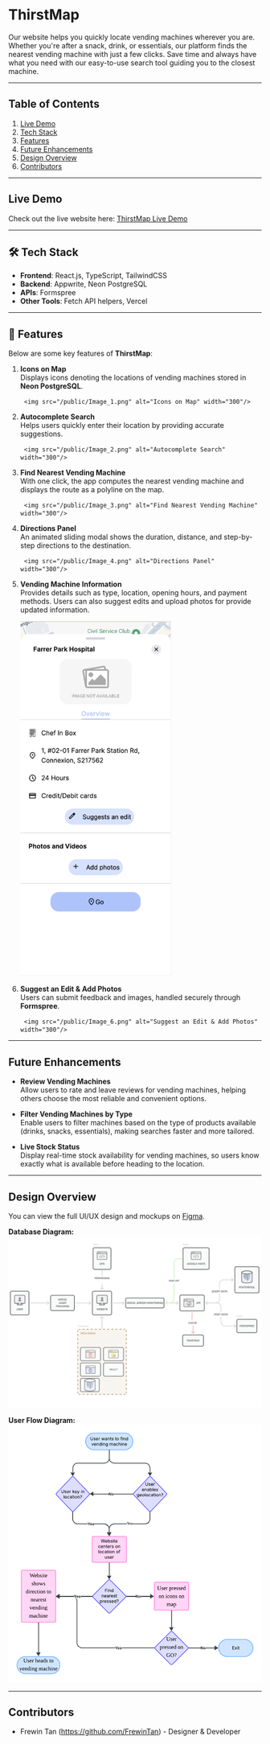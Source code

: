 # **ThirstMap**

Our website helps you quickly locate vending machines wherever you are. Whether you're after a snack, drink, or essentials, our platform finds the nearest vending machine with just a few clicks. Save time and always have what you need with our easy-to-use search tool guiding you to the closest machine.

---

## **Table of Contents**

1. [Live Demo](#live-demo)
2. [Tech Stack](#-tech-stack)
3. [Features](#-features)
4. [Future Enhancements](#future-enhancements)
5. [Design Overview](#design-overview)
6. [Contributors](#-contributors)

---

## **Live Demo**

Check out the live website here: [ThirstMap Live Demo](https://thirstmap.vercel.app)

---

## **🛠 Tech Stack**

- **Frontend**: React.js, TypeScript, TailwindCSS
- **Backend**: Appwrite, Neon PostgreSQL
- **APIs**: Formspree
- **Other Tools**: Fetch API helpers, Vercel

---

## **🚀 Features**

Below are some key features of **ThirstMap**:

1. **Icons on Map**  
    Displays icons denoting the locations of vending machines stored in **Neon PostgreSQL**.  
    
		<img src="/public/Image_1.png" alt="Icons on Map" width="300"/>

2. **Autocomplete Search**  
    Helps users quickly enter their location by providing accurate suggestions.  
    
		<img src="/public/Image_2.png" alt="Autocomplete Search" width="300"/>

3. **Find Nearest Vending Machine**  
    With one click, the app computes the nearest vending machine and displays the route as a polyline on the map.  
    
		<img src="/public/Image_3.png" alt="Find Nearest Vending Machine" width="300"/>

4. **Directions Panel**  
    An animated sliding modal shows the duration, distance, and step-by-step directions to the destination.  
    
		<img src="/public/Image_4.png" alt="Directions Panel" width="300"/>

5. **Vending Machine Information**  
   Provides details such as type, location, opening hours, and payment methods. Users can also suggest edits and upload photos for provide updated information.
	 
	 <img src="/public/Image_5.png" alt="Vending Machine Information" width="300"/>

6. **Suggest an Edit & Add Photos**  
    Users can submit feedback and images, handled securely through **Formspree**.  
    
		<img src="/public/Image_6.png" alt="Suggest an Edit & Add Photos" width="300"/>

---

## Future Enhancements

- **Review Vending Machines**  
  Allow users to rate and leave reviews for vending machines, helping others choose the most reliable and convenient options.

- **Filter Vending Machines by Type**  
  Enable users to filter machines based on the type of products available (drinks, snacks, essentials), making searches faster and more tailored.

- **Live Stock Status**  
  Display real-time stock availability for vending machines, so users know exactly what is available before heading to the location.

---

## Design Overview

You can view the full UI/UX design and mockups on [Figma](https://www.figma.com/design/9ONCvPQ45EdTHNvzaRaSZH/ThirstMap?node-id=2-287&t=JbNKLhe4yUDzNi8W-1).

**Database Diagram:**  
![Database Diagram](/public/database_diagram.png)

**User Flow Diagram:**  
![User Flow Diagram](/public/lucidchart.png)

---

## Contributors

- Frewin Tan (https://github.com/FrewinTan) - Designer & Developer
